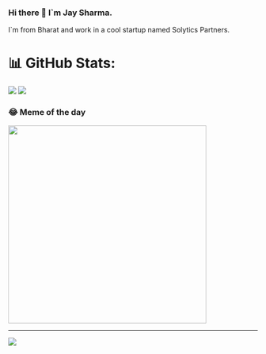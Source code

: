 ### Hi there 👋 I`m Jay Sharma. 
I`m from Bharat and work in a cool startup named Solytics Partners.

# 📊 GitHub Stats:
![](https://github-readme-stats.vercel.app/api/top-langs/?username=jaysharma-solytics&theme=react&hide_border=false&include_all_commits=true&count_private=false&layout=compact)
![](https://github-readme-streak-stats.herokuapp.com/?user=jaysharma-solytics&theme=react&hide_border=false)<br/>

### 😂 Meme of the day 
<img src='https://memer-new.vercel.app/' style="height: 400px;"/>

---
[![](https://visitcount.itsvg.in/api?id=jaysharma-solytics&icon=0&color=0)](https://visitcount.itsvg.in)
